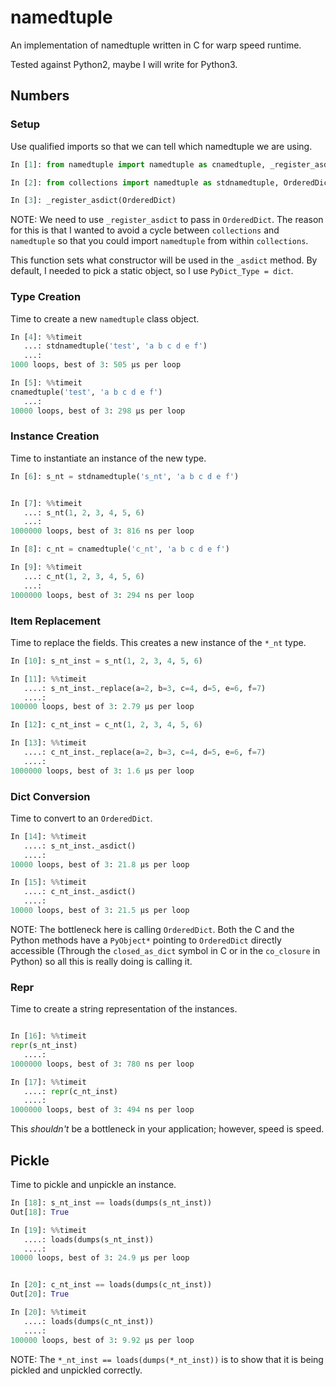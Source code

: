 # namedtuple #


An implementation of namedtuple written in C for warp speed runtime.

Tested against Python2, maybe I will write for Python3.


## Numbers ##

### Setup ###


Use qualified imports so that we can tell which namedtuple we are using.

```python
In [1]: from namedtuple import namedtuple as cnamedtuple, _register_asdict

In [2]: from collections import namedtuple as stdnamedtuple, OrderedDict

In [3]: _register_asdict(OrderedDict)
```

NOTE: We need to use `_register_asdict` to pass in `OrderedDict`. The reason for
this is that I wanted to avoid a cycle between `collections` and `namedtuple` so
that you could import `namedtuple` from within `collections`.

This function sets what constructor will be used in the `_asdict` method. By
default, I needed to pick a static object, so I use `PyDict_Type = dict`.


### Type Creation ###


Time to create a new `namedtuple` class object.

```python
In [4]: %%timeit
   ...: stdnamedtuple('test', 'a b c d e f')
   ...:
1000 loops, best of 3: 505 µs per loop

In [5]: %%timeit
cnamedtuple('test', 'a b c d e f')
   ...:
10000 loops, best of 3: 298 µs per loop

```


### Instance Creation ###


Time to instantiate an instance of the new type.

```python
In [6]: s_nt = stdnamedtuple('s_nt', 'a b c d e f')


In [7]: %%timeit
   ...: s_nt(1, 2, 3, 4, 5, 6)
   ...:
1000000 loops, best of 3: 816 ns per loop

In [8]: c_nt = cnamedtuple('c_nt', 'a b c d e f')

In [9]: %%timeit
   ...: c_nt(1, 2, 3, 4, 5, 6)
   ...:
1000000 loops, best of 3: 294 ns per loop
```


### Item Replacement ###


Time to replace the fields. This creates a new instance of the `*_nt` type.

```python
In [10]: s_nt_inst = s_nt(1, 2, 3, 4, 5, 6)

In [11]: %%timeit
   ....: s_nt_inst._replace(a=2, b=3, c=4, d=5, e=6, f=7)
   ....:
100000 loops, best of 3: 2.79 µs per loop

In [12]: c_nt_inst = c_nt(1, 2, 3, 4, 5, 6)

In [13]: %%timeit
   ....: c_nt_inst._replace(a=2, b=3, c=4, d=5, e=6, f=7)
   ....:
1000000 loops, best of 3: 1.6 µs per loop
   ```


### Dict Conversion ###


Time to convert to an `OrderedDict`.

```python
In [14]: %%timeit
   ....: s_nt_inst._asdict()
   ....:
10000 loops, best of 3: 21.8 µs per loop

In [15]: %%timeit
   ....: c_nt_inst._asdict()
   ....:
10000 loops, best of 3: 21.5 µs per loop
```

NOTE: The bottleneck here is calling `OrderedDict`. Both the C and the Python
methods have a `PyObject*` pointing to `OrderedDict` directly accessible
(Through the `closed_as_dict` symbol in C or in the `co_closure` in Python) so
all this is really doing is calling it.


### Repr ###


Time to create a string representation of the instances.

```python

In [16]: %%timeit
repr(s_nt_inst)
   ....:
1000000 loops, best of 3: 780 ns per loop

In [17]: %%timeit
   ....: repr(c_nt_inst)
   ....:
1000000 loops, best of 3: 494 ns per loop
```

This _shouldn't_ be a bottleneck in your application; however, speed is speed.


## Pickle ##

Time to pickle and unpickle an instance.

```python
In [18]: s_nt_inst == loads(dumps(s_nt_inst))
Out[18]: True

In [19]: %%timeit
   ....: loads(dumps(s_nt_inst))
   ....:
10000 loops, best of 3: 24.9 µs per loop


In [20]: c_nt_inst == loads(dumps(c_nt_inst))
Out[20]: True

In [20]: %%timeit
   ....: loads(dumps(c_nt_inst))
   ....:
100000 loops, best of 3: 9.92 µs per loop
```


NOTE: The `*_nt_inst == loads(dumps(*_nt_inst))` is to show that it is being
pickled and unpickled correctly.
